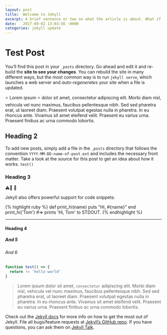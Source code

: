 ```yaml
---
layout: post
title:  Welcome to Jekyll
excerpt: A brief sentence or two on what the article is about. What if there was way more text here than could fit on a single line? How about that?
date:   2017-09-02 13:03:56 -0600
categories: jekyll update
---
```


# Test Post

You’ll find this post in your `_posts` directory. Go ahead and edit it and re-build the **site to see your changes**. You can rebuild the site in many different ways, but the most common way is to run `jekyll serve`, which launches a web server and _auto-regenerates_ your site when a file is updated.

:star: Lorem ipsum :star: dolor sit amet, consectetur adipiscing elit. Morbi diam nisl, vehicula vel nunc maximus, faucibus pellentesque nibh. Sed sed pharetra erat, ut laoreet diam. Praesent volutpat egestas nulla in pharetra. In eu rhoncus ante. Vivamus sit amet eleifend velit. Praesent eu varius urna. Praesent finibus ac urna commodo lobortis.

## Heading 2

To add new posts, simply add a file in the `_posts` directory that follows the convention `YYYY-MM-DD-name-of-post.ext` and includes the necessary front matter. Take a look at the source for this post to get an idea about how it works. `test()`

### Heading 3

⚠️🌟 👻

Jekyll also offers powerful support for code snippets:

{% highlight ruby %}
def print_hi(name)
puts "Hi, #{name}"
end
print_hi('Tom')
#=> prints 'Hi, Tom' to STDOUT.
{% endhighlight %}

---

#### Heading 4

##### And 5

###### And 6

```js
function test() => {
  return != 'hello world'
}
```

> Lorem ipsum dolor sit amet, `consectetur` adipiscing elit. Morbi diam nisl, vehicula vel nunc maximus, faucibus pellentesque nibh. Sed sed pharetra erat, ut laoreet diam. Praesent volutpat egestas nulla in pharetra. In eu rhoncus ante. Vivamus sit amet eleifend velit. Praesent eu varius urna. Praesent finibus ac urna commodo lobortis.

Check out the [Jekyll docs][jekyll-docs] for more info on how to get the most out of Jekyll. File all bugs/feature requests at [Jekyll’s GitHub repo][jekyll-gh]. If you have questions, you can ask them on [Jekyll Talk][jekyll-talk].

[jekyll-docs]: https://jekyllrb.com/docs/home
[jekyll-gh]: https://github.com/jekyll/jekyll
[jekyll-talk]: https://talk.jekyllrb.com/
